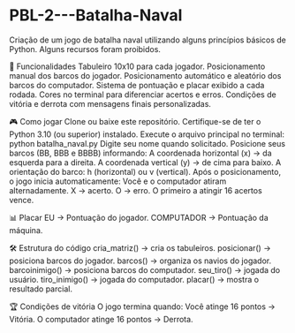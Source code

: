 # PBL-2---Batalha-Naval
Criação de um jogo de batalha naval utilizando alguns princípios básicos de Python. Alguns recursos foram proibidos.

📌 Funcionalidades
Tabuleiro 10x10 para cada jogador.
Posicionamento manual dos barcos do jogador.
Posicionamento automático e aleatório dos barcos do computador.
Sistema de pontuação e placar exibido a cada rodada.
Cores no terminal para diferenciar acertos e erros.
Condições de vitória e derrota com mensagens finais personalizadas.

🎮 Como jogar
Clone ou baixe este repositório.
Certifique-se de ter o Python 3.10 (ou superior) instalado.
Execute o arquivo principal no terminal:
python batalha_naval.py
Digite seu nome quando solicitado.
Posicione seus barcos (BB, BBB e BBBB) informando:
A coordenada horizontal (x) → da esquerda para a direita.
A coordenada vertical (y) → de cima para baixo.
A orientação do barco: h (horizontal) ou v (vertical).
Após o posicionamento, o jogo inicia automaticamente:
Você e o computador atiram alternadamente.
X → acerto.
O → erro.
O primeiro a atingir 16 acertos vence.

📊 Placar
EU → Pontuação do jogador.
COMPUTADOR → Pontuação da máquina.

🛠 Estrutura do código
cria_matriz() → cria os tabuleiros.
posicionar() → posiciona barcos do jogador.
barcos() → organiza os navios do jogador.
barcoinimigo() → posiciona barcos do computador.
seu_tiro() → jogada do usuário.
tiro_inimigo() → jogada do computador.
placar() → mostra o resultado parcial.

🏆 Condições de vitória
O jogo termina quando:
Você atinge 16 pontos → Vitória.
O computador atinge 16 pontos → Derrota.
